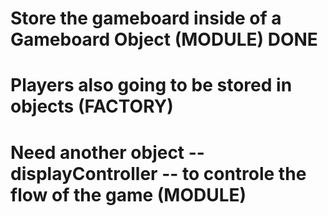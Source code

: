 # Store the gameboard inside of a Gameboard Object (MODULE) DONE



# Players also going to be stored in objects (FACTORY)



# Need another object -- displayController -- to controle the flow of the game (MODULE)